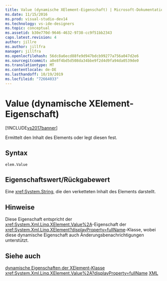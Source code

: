 ```yaml
---
title: Value (dynamische XElement-Eigenschaft) | Microsoft-Dokumentation
ms.date: 11/15/2016
ms.prod: visual-studio-dev14
ms.technology: vs-ide-designers
ms.topic: conceptual
ms.assetid: b30e770d-9646-4632-9738-cc9f51bb2343
caps.latest.revision: 4
author: jillre
ms.author: jillfra
manager: jillfra
ms.openlocfilehash: 56dc8a6ecd88fe9d947bdcb99277a756a047d2e6
ms.sourcegitcommit: a8e8f4bd5d508da34bbe9f2d4d9fa94da0539de0
ms.translationtype: MT
ms.contentlocale: de-DE
ms.lasthandoff: 10/19/2019
ms.locfileid: "72664033"
---
```

# <a name="value-xelement-dynamic-property"></a>Value (dynamische XElement-Eigenschaft)
[!INCLUDE[vs2017banner](../includes/vs2017banner.md)]

Ermittelt den Inhalt des Elements oder legt diesen fest.

## <a name="syntax"></a>Syntax

```
elem.Value
```

## <a name="property-valuereturn-value"></a>Eigenschaftswert/Rückgabewert
 Eine <xref:System.String>, die den verketteten Inhalt des Elements darstellt.

## <a name="remarks"></a>Hinweise
 Diese Eigenschaft entspricht der <xref:System.Xml.Linq.XElement.Value%2A>-Eigenschaft der <xref:System.Xml.Linq.XElement?displayProperty=fullName>-Klasse, wobei diese dynamische Eigenschaft auch Änderungsbenachrichtigungen unterstützt.

## <a name="see-also"></a>Siehe auch
 [dynamische Eigenschaften der XElement-Klasse](../designers/xelement-class-dynamic-properties.md) <xref:System.Xml.Linq.XElement.Value%2A?displayProperty=fullName> [XML](../designers/xml-xelement-dynamic-property.md)
